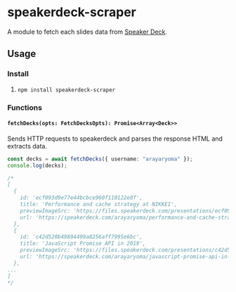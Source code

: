 # speakerdeck-scraper

A module to fetch each slides data from [Speaker Deck](https://speakerdeck.com).

## Usage

### Install

1. `npm install speakerdeck-scraper`

### Functions

#### `fetchDecks(opts: FetchDecksOpts): Promise<Array<Deck>>`

Sends HTTP requests to speakerdeck and parses the response HTML and extracts data.

```ts
const decks = await fetchDecks({ username: "arayaryoma" });
console.log(decks);

/*
[
  {
    id: 'ecf093d9e77e44bcbce960f110122e8f',
    title: 'Performance and cache strategy at NIKKEI',
    previewImageSrc: 'https://files.speakerdeck.com/presentations/ecf093d9e77e44bcbce960f110122e8f/preview_slide_0.jpg',
    url: 'https://speakerdeck.com/arayaryoma/performance-and-cache-strategy-at-nikkei'
  },
  {
    id: 'c42d520b49894499a8256aff7995e6bc',
    title: 'JavaScript Promise API in 2019',
    previewImageSrc: 'https://files.speakerdeck.com/presentations/c42d520b49894499a8256aff7995e6bc/preview_slide_0.jpg',
    url: 'https://speakerdeck.com/arayaryoma/javascript-promise-api-in-2019'
  },
...
]
*/
```
